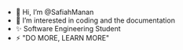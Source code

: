 - 👋 Hi, I’m @SafiahManan
- 👀 I’m interested in coding and the documentation
- ✨ Software Engineering Student
- ⚡ "DO MORE, LEARN MORE"
